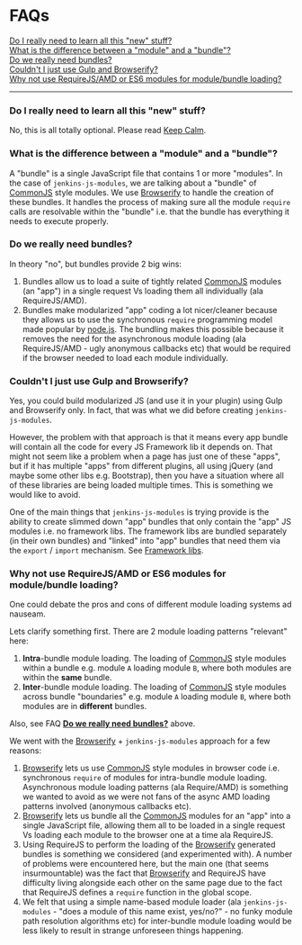 # FAQs

<p>
    <a href="#do-i-really-need-to-learn-all-this-new-stuff">Do I really need to learn all this "new" stuff?</a><br/>
    <a href="#what-is-the-difference-between-a-module-and-a-bundle">What is the difference between a "module" and a "bundle"?</a><br/>
    <a href="#do-we-really-need-bundles">Do we really need bundles?</a><br/>
    <a href="#couldnt-i-just-use-gulp-and-browserify">Couldn't I just use Gulp and Browserify?</a><br/>
    <a href="#why-not-use-requirejsamd-or-es6-modules-for-modulebundle-loading">Why not use RequireJS/AMD or ES6 modules for module/bundle loading?</a><br/>
</p>

<hr/>

### Do I really need to learn all this "new" stuff?
No, this is all totally optional. Please read [Keep Calm].

### What is the difference between a "module" and a "bundle"?
A "bundle" is a single JavaScript file that contains 1 or more "modules". In the case of `jenkins-js-modules`, we are
talking about a "bundle" of [CommonJS] style modules. We use [Browserify] to handle the creation of these bundles. It
handles the process of making sure all the module `require` calls are resolvable within the "bundle" i.e. that the bundle
has everything it needs to execute properly.

### Do we really need bundles?
In theory "no", but bundles provide 2 big wins:

1. Bundles allow us to load a suite of tightly related [CommonJS] modules (an "app") in a single request Vs loading them all individually (ala RequireJS/AMD).
1. Bundles make modularized "app" coding a lot nicer/cleaner because they allows us to use the synchronous
`require` programming model made popular by [node.js]. The bundling makes this possible because it removes the need
for the asynchronous module loading (ala RequireJS/AMD - ugly anonymous callbacks etc) that would be required if the browser needed to load each module
individually.

### Couldn't I just use Gulp and Browserify?
Yes, you could build modularized JS (and use it in your plugin) using Gulp and Browserify only. In fact, that was what
we did before creating `jenkins-js-modules`.

However, the problem with that approach is that it means every app bundle will contain all the code for every JS 
Framework lib it depends on. That might not seem like a problem when a page has just one of these "apps", but if it has
multiple "apps" from different plugins, all using jQuery (and maybe some other libs e.g. Bootstrap), then you have a
situation where all of these libraries are being loaded multiple times. This is something we would like to avoid.

One of the main things that `jenkins-js-modules` is trying provide is the ability to create slimmed down "app" bundles
that only contain the "app" JS modules i.e. no framework libs. The framework libs are bundled separately
(in their own bundles) and "linked" into "app" bundles that need them via the `export` / `import` mechanism.
See [Framework libs].

### Why not use RequireJS/AMD or ES6 modules for module/bundle loading?
One could debate the pros and cons of different module loading systems ad nauseam.
  
Lets clarify something first. There are 2 module loading patterns "relevant" here:
  
1. __Intra__-bundle module loading. The loading of [CommonJS] style modules within a bundle e.g. module `A` loading module `B`, where both modules are within the __same__ bundle.
1. __Inter__-bundle module loading. The loading of [CommonJS] style modules across bundle "boundaries" e.g. module `A` loading module `B`, where both modules are in __different__ bundles.

Also, see FAQ <a href="#do-we-really-need-bundles">__Do we really need bundles?__</a> above.

We went with the [Browserify] + `jenkins-js-modules` approach for a few reasons:

1. [Browserify] lets us use [CommonJS] style modules in browser code i.e. synchronous `require` of modules for intra-bundle module loading. Asynchronous module loading patterns (ala Require/AMD) is something we wanted to avoid as we were not fans of the async AMD loading patterns involved (anonymous callbacks etc).
1. [Browserify] lets us bundle all the [CommonJS] modules for an "app" into a single JavaScript file, allowing them all to be loaded in a single request Vs loading each module to the browser one at a time ala RequireJS.
1. Using RequireJS to perform the loading of the [Browserify] generated bundles is something we considered (and experimented with). A number of problems were encountered here, but the main one (that seems insurmountable) was the fact that [Browserify] and RequireJS have difficulty living alongside each other on the same page due to the fact that RequireJS defines a `require` function in the global scope.
1. We felt that using a simple name-based module loader (ala `jenkins-js-modules` - "does a module of this name exist, yes/no?" - no funky module path resolution algorithms etc) for inter-bundle module loading would be less likely to result in strange unforeseen things happening.

[Browserify]: http://browserify.org/
[CommonJS]: http://www.commonjs.org/
[node.js]: https://nodejs.org/en/
[Keep Calm]: https://github.com/tfennelly/jenkins-js-modules#keep-calm
[Framework libs]: https://github.com/tfennelly/jenkins-js-modules#framework-libs-jenkinscijs-libs